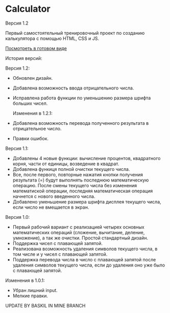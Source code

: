 # Calculator
Версия 1.2

Первый самостоятельный тренировочный проект по созданию калькулятора с помощью HTML, CSS и JS.

[Посмотреть в готовом виде](https://edmsl.github.io/calculator/)

История версий:

Версия 1.2:
  - Обновлен дизайн.
  - Добавлена возможность ввода отрицательного числа.
  - Исправлена работа функции по уменьшению размера шрифта больших чисел.
  
    Изменения в 1.2.1:
  - Добавлена возможность перевода полученного результата в отрицательное число.
  - Правки ошибок.

Версия 1.1:
  - Добавлены 4 новые функции: вычисление процентов, квадратного корня, части от единицы, возведение в квадрат.
  - Добавлена функиця полной очистки текущего числа.
  - Все, после первого, повторные нажатия кнопки получения результата (=) будут выполнять последнюю математическую операцию. После смены текущего числа без изменения математиской операции, последняя математическая операция начнется с нового введенного числа.
  - Добавлено уменьшение размера шрифта дисплея текущего числа, если число не вмещается в экран.

Версия 1.0:
  - Первый рабочий вариант с реализацией четырех основных математических операций (сложение, вычитание, деление, умножение), а так же очистки. Простой стандартный дизайн.
  - Поддержка чисел с плавающей запятой.
  - Реализована возможность удаления символов текущего числа, в том числе и у чисел с плавающей запятой.
  - Поддержка перевода числа в число с плавающей запятой после удаления символов текущего числа, если до удаления оно уже было с плавающей запятой.

  Изменения в 1.0.1:
  - Убран лишний input.
  - Мелкие правки.


UPDATE BY BASKIL IN MINE BRANCH
